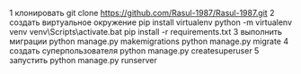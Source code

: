 1 клонировать
git clone https://github.com/Rasul-1987/Rasul-1987.git
2 создать виртуальное окружение
pip install virtualenv
python -m virtualenv venv
venv\Scripts\activate.bat
pip install -r requirements.txt
3 выполнить миграции
python manage.py makemigrations
python manage.py migrate
4 создать суперпользователя
python manage.py createsuperuser
5 запустить
python manage.py runserver